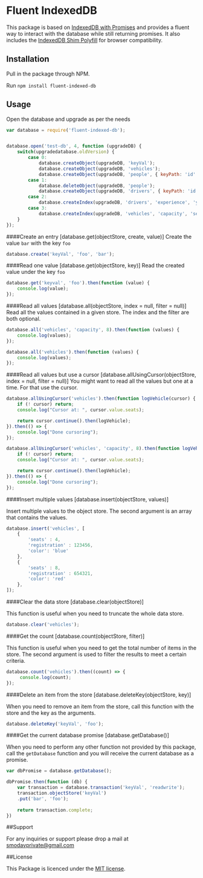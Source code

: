 # Fluent IndexedDB

This package is based on [IndexedDB with Promises](https://www.npmjs.com/package/idb) 
and provides a fluent way to interact with the database while still returning promises. 
It also includes the [IndexedDB Shim Polyfill](https://www.npmjs.com/package/indexeddbshim) 
for browser compatibility.

## Installation

Pull in the package through NPM.

Run `npm install fluent-indexed-db`

## Usage

Open the database and upgrade as per the needs
```javascript
var database = require('fluent-indexed-db');


database.open('test-db', 4, function (upgradeDB) {
    switch(upgradedatabase.oldVersion) {
        case 0:
            database.createObject(upgradeDB, 'keyVal');
            database.createObject(upgradeDB, 'vehicles');
            database.createObject(upgradeDB, 'people', { keyPath: 'id' });
        case 1:
            database.deleteObject(upgradeDB, 'people');
            database.createObject(upgradeDB, 'drivers', { keyPath: 'id' });
        case 2:
            database.createIndex(upgradeDB, 'drivers', 'experience', 'years_driving');
        case 3:
            database.createIndex(upgradeDB, 'vehicles', 'capacity', 'seats');
    }
});
```

####Create an entry [database.get(objectStore, create, value)]
Create the value `bar` with the key `foo`


```javascript
database.create('keyVal', 'foo', 'bar');
```

####Read one value [database.get(objectStore, key)]
Read the created value under the key `foo`

```javascript
database.get('keyval', 'foo').then(function (value) {
    console.log(value);
});
```

####Read all values [database.all(objectStore, index = null, filter = null)]
Read all the values contained in a given store. The index and the filter are both optional.
```javascript
database.all('vehicles', 'capacity', 8).then(function (values) {
    console.log(values);
});

database.all('vehicles').then(function (values) {
    console.log(values);
});
```

####Read all values but use a cursor [database.allUsingCursor(objectStore, index = null, filter = null)]
You might want to read all the values but one at a time. For that use the cursor.

```javascript
database.allUsingCursor('vehicles').then(function logVehicle(cursor) {
    if (! cursor) return;
    console.log("Cursor at: ", cursor.value.seats);

    return cursor.continue().then(logVehicle);
}).then(() => {
    console.log("Done cursoring");
});

database.allUsingCursor('vehicles', 'capacity', 8).then(function logVehicle(cursor) {
    if (! cursor) return;
    console.log("Cursor at: ", cursor.value.seats);

    return cursor.continue().then(logVehicle);
}).then(() => {
    console.log("Done cursoring");
});
```

####Insert multiple values [database.insert(objectStore, values)]

Insert multiple values to the object store. The second argument is an array that contains the values.

```javascript
database.insert('vehicles', [
    {
        'seats' : 4,
        'registration' : 123456,
        'color': 'blue'
    },
    {
        'seats' : 8,
        'registration' : 654321,
        'color': 'red'
    },
]);
```

####Clear the data store [database.clear(objectStore)]

This function is useful when you need to truncate the whole data store.

```javascript
database.clear('vehicles');
```


####Get the count [database.count(objectStore, filter)]

This function is useful when you need to get the total number of items in the store. The second
 argument is used to filter the results to meet a certain criteria.

```javascript
database.count('vehicles').then((count) => {
     console.log(count);
});
```


####Delete an item from the store [database.deleteKey(objectStore, key)]

When you need to remove an item from the store, call this function with the store and the key as the
arguments.

```javascript
database.deleteKey('keyVal', 'foo');
```

####Get the current database promise [database.getDatabase()]

When you need to perform any other function not provided by this package, call the `getDatabase` function
and you will receive the current database as a promise.

```javascript
var dbPromise = database.getDatabase();

dbPromise.then(function (db) {
    var transaction = database.transaction('keyVal', 'readwrite');
    transaction.objectStore('keyVal')
    .put('bar', 'foo');
    
    return transaction.complete;
})
```

##Support

For any inquiries or support please drop a mail at smodavprivate@gmail.com

##License

This Package is licenced under the [MIT license](http://opensource.org/licenses/MIT).
